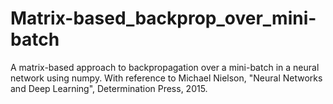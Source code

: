 # Matrix-based_backprop_over_mini-batch
A matrix-based approach to backpropagation over a mini-batch in a neural network using numpy. With reference to Michael Nielson, "Neural Networks and Deep Learning", Determination Press, 2015.
